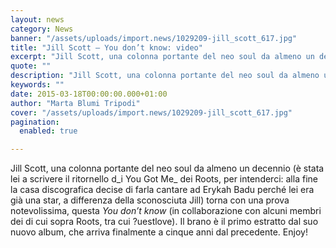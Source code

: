 ```yaml
---
layout: news
category: News
banner: "/assets/uploads/import.news/1029209-jill_scott_617.jpg"
title: "Jill Scott – You don’t know: video"
excerpt: "Jill Scott, una colonna portante del neo soul da almeno un decennio (è stata lei a scrivere il ritornello di You Got Me dei Roots, per intenderci: alla fine la casa discografica decise di farla cantare ad Erykah Badu perché lei era già una star, a differenza della sconosciuta Jill) torna con una prova notevolissima, [&hellip"
quote: ""
description: "Jill Scott, una colonna portante del neo soul da almeno un decennio (è stata lei a scrivere il ritornello di You Got Me dei Roots, per intenderci: alla fine la casa discografica decise di farla cantare ad Erykah Badu perché lei era già una star, a differenza della sconosciuta Jill) torna con una prova notevolissima, [&hellip"
keywords: ""
date: 2015-03-18T00:00:00.000+01:00
author: "Marta Blumi Tripodi"
cover: "/assets/uploads/import.news/1029209-jill_scott_617.jpg"
pagination:
  enabled: true

---
```


Jill Scott, una colonna portante del neo soul da almeno un decennio (è stata lei a scrivere il ritornello d_i You Got Me_ dei Roots, per intenderci: alla fine la casa discografica decise di farla cantare ad Erykah Badu perché lei era già una star, a differenza della sconosciuta Jill) torna con una prova notevolissima, questa _You don’t know_ (in collaborazione con alcuni membri dei di cui sopra Roots, tra cui ?uestlove). Il brano è il primo estratto dal suo nuovo album, che arriva finalmente a cinque anni dal precedente. Enjoy!